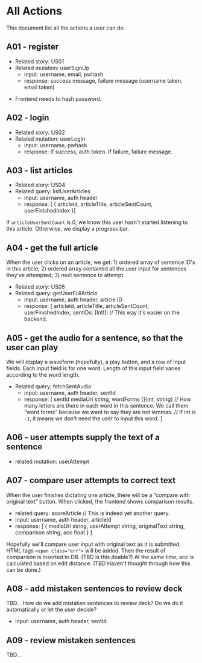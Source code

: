 # All Actions

This document list all the actions a user can do. 

## A01 - register

- Related story: US01
- Related mutation: userSignUp
    - input: username, email, pwhash
    - response: success message, failure message (username taken, email taken)

* Frontend needs to hash password.

## A02 - login

- Related story: US02
- Related mutation: userLogIn
    - input: username, pwhash
    - response: If success, auth token. If failure, failure message.

## A03 - list articles

- Related story: US04
- Related query: listUserArticles
    - input: username, auth header
    - response: [ { articleId, articleTitle, articleSentCount, userFinishedIndex }]

If `articleUserSentCount` is 0, we know this user hasn't started listening to this article. Otherwise, we display a progress bar.

## A04 - get the full article

When the user clicks on an article, we get: 1) ordered array of sentence ID's in this article; 2) ordered array contained all the user input for sentences they've attempted; 3) next sentence to attempt.

- Related story: US05
- Related query: getUserFullArticle
    - input: username, auth header, article ID
    - response: [
        articleId, 
        articleTitle,
        articleSentCount,
        userFinishedIndex,
        sentIDs: [Int!]! // This way it's easier on the backend. 

## A05 - get the audio for a sentence, so that the user can play

We will display a waveform (hopefully), a play button, and a row of input fields. Each input field is for one word. Length of this input field varies according to the word length.

- Related query: fetchSentAudio
    - input: username, auth header, sentId
    - response: [
        sentId
        mediaUri string, 
        wordForms []{int, string} // How many letters are there in each word in this sentence. We call them “word forms” because we want to say they are not lemmas.
        // If int is `-1`, it means we don't need the user to input this word.
    ]

## A06 - user attempts supply the text of a sentence

- related mutation: userAttempt

## A07 - compare user attempts to correct text

When the user finishes dictating one article, there will be a “compare with original text” button. When clicked, the frontend shows comparison results. 

- related query: scoreArticle // This is indeed yet another query.
- input: username, auth header, articleId
- response: [
        { mediaUri string, userAttempt string, originalText string, comparison string, acc float }
    ]

Hopefully we'll compare user input with original text as it is submitted. HTML tags `<span class="err">` will be added. Then the result of comparison is inserted to DB. (TBD Is this doable?) At the same time, acc is calculated based on edit distance. (TBD Haven't thought through how this can be done.)

## A08 - add mistaken sentences to review deck

TBD... How do we add mistaken sentences to review deck? Do we do it automatically or let the user decide? 

- input: username, auth header, sentId

## A09 - review mistaken sentences

TBD... 
